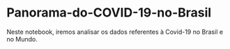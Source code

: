 # Panorama-do-COVID-19-no-Brasil
Neste notebook, iremos analisar os dados referentes à Covid-19 no Brasil e no Mundo.
